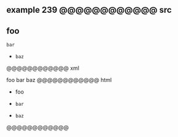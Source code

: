 example 239
@@@@@@@@@@@@ src
-
  foo
-
  ```
  bar
  ```
-
      baz
@@@@@@@@@@@@ xml
<?xml version="1.0" encoding="UTF-8"?>
<!DOCTYPE document SYSTEM "CommonMark.dtd">
<document xmlns="http://commonmark.org/xml/1.0">
  <list type="bullet" tight="true">
    <item>
      <paragraph>
        <text>foo</text>
      </paragraph>
    </item>
    <item>
      <code_block>bar
</code_block>
    </item>
    <item>
      <code_block>baz
</code_block>
    </item>
  </list>
</document>
@@@@@@@@@@@@ html
<ul>
<li>foo</li>
<li>
<pre><code>bar
</code></pre>
</li>
<li>
<pre><code>baz
</code></pre>
</li>
</ul>
@@@@@@@@@@@@
